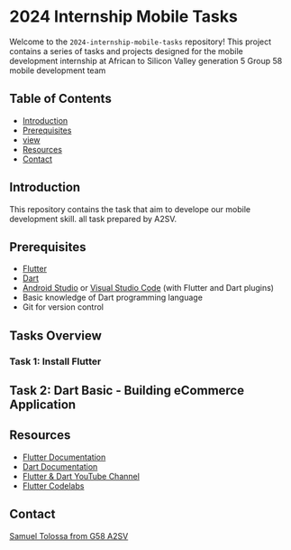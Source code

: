 
# 2024 Internship Mobile Tasks

Welcome to the `2024-internship-mobile-tasks` repository! This project contains a series of tasks and projects designed for the mobile development internship at African to Silicon Valley generation 5 Group 58 mobile development team

## Table of Contents

* [Introduction](#introduction)
* [Prerequisites](#prerequisites)
* [view](#tasks-overview)
* [Resources](#resources)
* [Contact](#contact)

## Introduction

This repository contains the task that aim to develope our mobile development skill. all task prepared by A2SV.

## Prerequisites

* [Flutter]()
* [Dart]()
* [Android Studio](https://developer.android.com/studio) or [Visual Studio Code](https://code.visualstudio.com/) (with Flutter and Dart plugins)
* Basic knowledge of Dart programming language
* Git for version control

## Tasks Overview

### Task 1: **Install Flutter**

## Task 2: **Dart Basic - Building eCommerce Application**

## Resources

* [Flutter Documentation]()
* [Dart Documentation]()
* [Flutter &amp; Dart YouTube Channel](https://www.youtube.com/flutterdev)
* [Flutter Codelabs]()

## Contact

[Samuel Tolossa from G58 A2SV](/samuel.tolossa@as2v.org)
